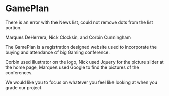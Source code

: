 # GamePlan

There is an error with the News list, could not remove dots from the list portion.

Marques DeHerrera, Nick Clocksin, and Corbin Cunningham

The GamePlan is a registration designed website used to incorporate the buying and attendance of big Gaming conference.

Corbin used illustrator on the logo, Nick used Jquery for the picture slider at the home page, Marques used Google to find the pictures of the conferences.

We would like you to focus on whatever you feel like looking at when you grade our project.

